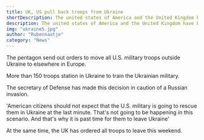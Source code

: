 ```yaml
---
title: UK, US pull back troops from Ukraine
shortDescription: The united states of America and the United Kingdom have both started pulling back troops this weekend, this comes after further escalation in the Ukraine situation.
description: The united states of America and the United Kingdom have both started pulling back troops this weekend, this comes after further escalation in the Ukraine situation.
img: "ukraine5.jpg"
author: "Rubennaatje"
category: "News"
---
```


The pentagon send out orders to move all U.S. military troops outside Ukraine to elsewhere in Europe.

More than 150 troops station in Ukraine to train the Ukrainian military.

The secretary of Defense has made this decision in caution of a Russian invasion.

'American citizens should not expect that the U.S. military is going to rescue them in Ukraine at the last minute. That's not going to be happening in this scenario. And that's why it is past time for them to leave Ukraine'

At the same time, the UK has ordered all troops to leave this weekend.

